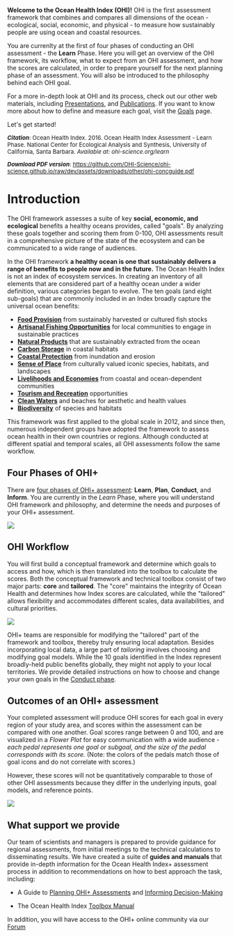 
**Welcome to the Ocean Health Index (OHI)!** OHI is the first assessment framework that combines and compares all dimensions of the ocean - ecological, social, economic, and physical - to measure how sustainably people are using ocean and coastal resources.

You are currenlty at the first of four phases of conducting an OHI assessment - the **Learn** Phase. Here you will get an overview of the OHI framework, its workflow, what to expect from an OHI assessment, and how the scores are calculated, in order to prepare yourself for the next planning phase of an assessment. You will also be introduced to the philosophy behind each OHI goal.

For a more in-depth look at OHI and its process, check out our other web materials, including [Presentations](http://ohi-science.org/new-site/resources/downloads/), and [Publications](http://ohi-science.org/resources/publications/). If you want to know more about how to define and measure each goal, visit the [Goals](http://ohi-science.org/goals/) page.

Let's get started!

<font size = "2">

_**Citation**_: Ocean Health Index. 2016. Ocean Health Index Assessment - Learn Phase. National Center for Ecological Analysis and Synthesis, University of California, Santa Barbara. _Available at: ohi-science.org/learn_

_**Download PDF version**_: https://github.com/OHI-Science/ohi-science.github.io/raw/dev/assets/downloads/other/ohi-concguide.pdf

</font>


# Introduction

The OHI framework assesses a suite of key **social, economic, and ecological** benefits a healthy oceans provides, called "goals". By analyzing these goals together and scoring them from 0-100, OHI assessments result in a comprehensive picture of the state of the ecosystem and can be communicated to a wide range of audiences.

In the OHI framework **a healthy ocean is one that sustainably delivers a range of benefits to people now and in the future.** The Ocean Health Index is not an index of ecosystem services. In creating an inventory of all elements that are considered part of a healthy ocean under a wider definition, various categories began to evolve. The ten goals (and eight sub-goals) that are commonly included in an Index broadly capture the universal ocean benefits:

- [**Food Provision**](http://ohi-science.org/learn/#food-provision) from sustainably harvested or cultured fish stocks
- [**Artisanal Fishing Opportunities**](http://ohi-science.org/new-site/learn/#artisanal-fishing-opportunities) for local communities to engage in sustainable practices
- [**Natural Products**](http://ohi-science.org/learn/#natural-products) that are sustainably extracted from the ocean
- [**Carbon Storage**](http://ohi-science.org/learn/#carbon-storage) in coastal habitats
- [**Coastal Protection**](http://ohi-science.org/learn/#coastal-protection) from inundation and erosion
- [**Sense of Place**](http://ohi-science.org/learn/#sense-of-place) from culturally valued iconic species, habitats, and landscapes
- [**Livelihoods and Economies**](http://ohi-science.org/learn/#coastal-livelihoods-and-economies) from coastal and ocean-dependent communities
- [**Tourism and Recreation**](http://ohi-science.org/learn/#tourism-and-recreation) opportunities
- [**Clean Waters**](http://ohi-science.org/learn/#clean-waters) and beaches for aesthetic and health values
- [**Biodiversity**](http://ohi-science.org/learn/#biodiversity) of species and habitats

This framework was first applied to the global scale in 2012, and since then, numerous independent groups have adopted the framework to assess ocean health in their own countries or regions. Although conducted at different spatial and temporal scales, all OHI assessments follow the same workflow.

## Four Phases of OHI+

There are [four phases of OHI+ assessment](http://ohi-science.org/new-site/phases/): **Learn**, **Plan**, **Conduct**, and **Inform**. You are currently in the _Learn_ Phase, where you will understand OHI framework and philosophy, and determine the needs and purposes of your OHI+ assessment.

![](https://docs.google.com/drawings/d/1coG1ir10s2gBs0rleLjISlQUywf8Uc3v8PAyovAKK2o/pub?w=960&h=720)

## OHI Workflow

You will first build a conceptual framework and determine which goals to access and how, which is then translated into the toolbox to calculate the scores. Both the conceptual framework and technical toolbox consist of two major parts: **core** and **tailored**. The "core" maintains the integrity of Ocean Health and determines how Index scores are calculated, while the "tailored" allows flexibility and accommodates different scales, data availabilities, and cultural priorities.

![](https://docs.google.com/drawings/d/1cv0dUUwHjCFVxw7fZTpnuHZEgRO1LX6nHMCOCra-ZhQ/pub?w=960&h=500)

OHI+ teams are responsible for modifying the "tailored" part of the framework and toolbox, thereby truly ensuring local adaptation. Besides incorporating local data, a large part of _tailoring_ involves choosing and modifying goal models. While the 10 goals identified in the Index represent broadly-held public benefits globally, they might not apply to your local territories. We provide detailed instructions on how to choose and change your own goals in the [Conduct phase](/manual/).

## Outcomes of an OHI+ assessment

Your completed assessment will produce OHI scores for each goal in every region of your study area, and scores within the assessment can be compared with one another. Goal scores range between 0 and 100, and are visualized in a _Flower Plot_ for easy communication with a wide audience - _each pedal represents one goal or subgoal, and the size of the pedal corresponds with its score._ (Note: the colors of the pedals match those of goal icons and do not correlate with scores.)

However, these scores will not be quantitatively comparable to those of other OHI assessments because they differ in the underlying inputs, goal models, and reference points.

![](https://docs.google.com/drawings/d/1sOgTRlm7rbyu47O7mnEAMGlir0TbuNBR8QC-fdQXzx8/pub?w=936&h=306)

## What support we provide

Our team of scientists and managers is prepared to provide guidance for regional assessments, from initial meetings to the technical calculations to disseminating results. We have created a suite of **guides and manuals** that provide in-depth information for the Ocean Health Index+ assessment process in addition to recommendations on how to best approach the task, including:

* A Guide to [Planning OHI+ Assessments](http://ohi-science.org/plan/) and [Informing Decision-Making](http://ohi-science.org/inform/)

* The Ocean Health Index [Toolbox Manual](/manual/)

In addition, you will have access to the OHI+ online community via our [Forum](/forum/)
